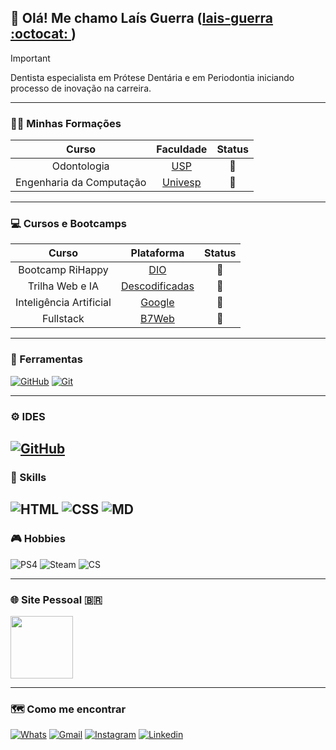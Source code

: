 ## 👋 Olá! Me chamo Laís Guerra ([lais-guerra :octocat: ](https://github.com/lais-guerra))

> [!IMPORTANT]
> Dentista especialista em Prótese Dentária e em Periodontia iniciando processo de inovação na carreira. 

---
### 👩‍🎓 Minhas Formações

**Curso** | **Faculdade** | **Status**
:---: | :---: | :---:
Odontologia | [USP](https://www1.fob.usp.br/) | 🔋
Engenharia da Computação | [Univesp](https://univesp.br/) | 🪫

---

### 💻 Cursos e Bootcamps

**Curso** | **Plataforma** | **Status**
:---: | :---: | :---:
Bootcamp RiHappy | [DIO](https://www.dio.me/) | 🔋
Trilha Web e IA | [Descodificadas](https://descodificadas.com.br/) | 🪫
Inteligência Artificial | [Google](https://www.googleadservices.com/pagead/aclk?sa=L&ai=DChcSEwj84d6kstyIAxVvQEgAHdw2KgsYABABGgJjZQ&co=1&ase=2&gclid=Cj0KCQjwxsm3BhDrARIsAMtVz6PQlYFWUDjAmb9EiQQtJVxHMrJNQGpOMHYgXewba7OU7jmbo8KBowoaAmjdEALw_wcB&ohost=www.google.com&cid=CAESVeD21F_E0RVRUlZtU1MpCGC340pyzGB5a-9KpiCbSOAxX0AC1Db1GVIaIF7NphLL573V6dR-RkzpXGRdvv_-viYXXmnj5kSZAQ53Uj3CjbiK0FybLH4&sig=AOD64_0HvJ8ucQPkU4HUAzauwsUnDejYVw&q&nis=4&adurl&ved=2ahUKEwjZ9tekstyIAxW0ILkGHckbMG0Q0Qx6BAgKEAE) | 🪫
Fullstack | [B7Web](https://lp.b7web.com.br/fullstack) | 🪫





---

### 🔧 Ferramentas
[![GitHub](https://img.shields.io/badge/GitHub-000?style=flatsquare&logo=github&logoColor=30A3DC)](https://docs.github.com/)
[![Git](https://img.shields.io/badge/Git-000?style=flatsquare&logo=git&logoColor=E94D5F)](https://git-scm.com/doc) 

---

### ⚙️ IDES
[![GitHub](https://img.shields.io/badge/-Visual%20Studio%20Code-333333?style=flat&logo=visual-studio-code&logoColor=007ACC)](https://code.visualstudio.com/)
---
### 📁 Skills
![HTML](https://img.shields.io/badge/HTML5-E34F26?style=flatsquare&logo=html5&logoColor=white)
![CSS](https://img.shields.io/badge/CSS3-1572B6?&style=flatsquare&logo=css3&logoColor=white)
![MD](https://img.shields.io/badge/Markdown-000000?style=flatsquare&logo=markdown&logoColor=white)
---
### 🎮 Hobbies
![PS4](https://img.shields.io/badge/PlayStation-003791?style=flatsquare&logo=playstation&logoColor=white)
![Steam](https://img.shields.io/badge/Steam-000000?style=flatsquare&logo=steam&logoColor=white)
![CS](https://img.shields.io/badge/Counter_Strike-000000?style=flatsquare&logo=counter-strike&logoColor=white) 

---


### 🌐 Site Pessoal 🇧🇷

[<img src="https://laisguerra.com.br/gallery_gen/a456041e3a9085201c7cfe9a6d86cd53_1278x912_fit.png?ts=1726711715" width="100px">](http://laisguerra.com.br)

---
### 🗺️ Como me encontrar

[![Whats](https://img.shields.io/badge/WhatsApp-25D366?style=flatsquare&logo=whatsapp&logoColor=white)](https://api.whatsapp.com/send?phone=5512981412499)
[![Gmail](https://img.shields.io/badge/Gmail-D14836?style=flatsquare&logo=gmail&logoColor=white)](mailto:laismguerra@gmail.com)
[![Instagram](https://img.shields.io/badge/Instagram-E4405F?style=flatsquare&logo=instagram&logoColor=white)](https://www.instagram.com/dra.laisguerra)
[![Linkedin](https://img.shields.io/badge/LinkedIn-0077B5?style=flatsquare&logo=linkedin&logoColor=white)](https://www.linkedin.com/in/laisguerra)

<!--
**lais-guerra/lais-guerra** is a ✨ _special_ ✨ repository because its `README.md` (this file) appears on your GitHub profile.

Here are some ideas to get you started:

- 🔭 I’m currently working on ...
- 🌱 I’m currently learning ...
- 👯 I’m looking to collaborate on ...
- 🤔 I’m looking for help with ...
- 💬 Ask me about ...
- 📫 How to reach me: ...
- 😄 Pronouns: ...
- ⚡ Fun fact: ...
-->
